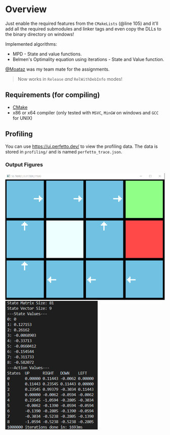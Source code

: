 # Overview

Just enable the required features from the `CMakeLists` (@line 105) and it'll add all the required submodules and linker tags and even copy the DLLs to the binary directory on windows!

Implemented algorithms:
- MPD - State and value functions.
- Belmen's Optimality equation using iterations - State and Value function.

[@Moataz](https://github.com/Moataz-0) was my team mate for the assignments.

> Now works in `Release` _and_ `RelWithDebInfo` modes!

## Requirements (for compiling)
- [CMake](https://cmake.org/)
- x86 or x64 compiler (only tested with `MSVC`, `MinGW` on windows and `GCC` for UNIX)

## Profiling

You can use https://ui.perfetto.dev/ to view the profiling data. The data is stored in `profiling/` and is named `perfetto_trace.json`.

### Output Figures
![GUI Output](https://github.com/AbduEhab/Cpp-RL-GridWorld-Algorithims/blob/main/figures/GUI_output.png)
![Terminal Output](https://github.com/AbduEhab/Cpp-RL-GridWorld-Algorithims/blob/main/figures/term_output.png)
